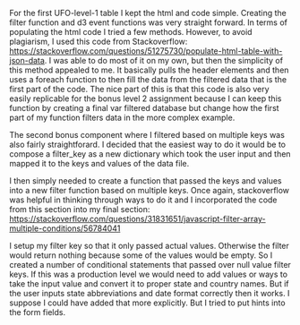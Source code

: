 For the first UFO-level-1 table I kept the html and code simple. Creating the filter function and d3 event functions was very straight forward. In terms of populating the html code I tried a few
methods. However, to avoid plagiarism, I used this code from Stackoverflow: https://stackoverflow.com/questions/51275730/populate-html-table-with-json-data. I was able to do most of it on my own, but then the simplicity of this method appealed to me. It basically pulls the header elements and then uses a foreach function to then fill the data from the filtered data that is the first part of the code. The nice part of this is that this code
is also very easily replicable for the bonus level 2 assignment because I can keep this function by creating a final var filtered database but change how the first part of my function filters data in the more complex example. 

The second bonus component where I filtered based on multiple keys was also fairly straightforard. I decided that the easiest way to do it would be to compose a filter_key as a new dictionary which took the user input and then mapped it to the keys and values of the data file.

I then simply needed to create a function that passed the keys and values into a new filter function based on multiple keys. Once again, stackoverflow was helpful in thinking through ways to do it and I incorporated the code from this section into my final section: https://stackoverflow.com/questions/31831651/javascript-filter-array-multiple-conditions/56784041

I setup my filter key so that it only passed actual values. Otherwise the filter would return nothing because some of the values would be empty. So I created a number of conditional statements that passed over null value filter keys. If this was a production level we would need to add values or ways to take the input value and convert it to proper state and country names. But if the user inputs state abbreviations and date format correctly then it works. I suppose I could have added that more explicitly. But I tried to put hints into the form fields. 
